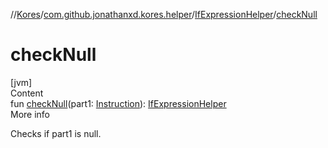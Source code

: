 //[Kores](../../index.md)/[com.github.jonathanxd.kores.helper](../index.md)/[IfExpressionHelper](index.md)/[checkNull](check-null.md)



# checkNull  
[jvm]  
Content  
fun [checkNull](check-null.md)(part1: [Instruction](../../com.github.jonathanxd.kores/-instruction/index.md)): [IfExpressionHelper](index.md)  
More info  


Checks if part1 is null.

  



